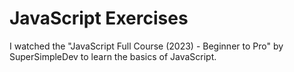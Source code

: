 # JavaScript Exercises
I watched the "JavaScript Full Course (2023) - Beginner to Pro" by SuperSimpleDev to learn the basics of JavaScript.
